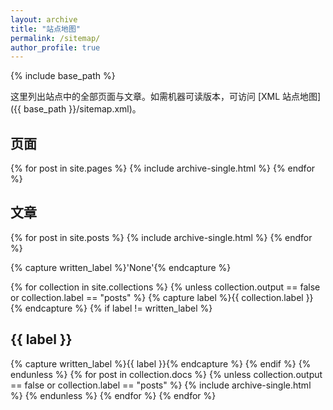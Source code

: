 ```yaml
---
layout: archive
title: "站点地图"
permalink: /sitemap/
author_profile: true
---
```


{% include base_path %}

这里列出站点中的全部页面与文章。如需机器可读版本，可访问 [XML 站点地图]({{ base_path }}/sitemap.xml)。

<h2>页面</h2>
{% for post in site.pages %}
  {% include archive-single.html %}
{% endfor %}

<h2>文章</h2>
{% for post in site.posts %}
  {% include archive-single.html %}
{% endfor %}

{% capture written_label %}'None'{% endcapture %}

{% for collection in site.collections %}
{% unless collection.output == false or collection.label == "posts" %}
  {% capture label %}{{ collection.label }}{% endcapture %}
  {% if label != written_label %}
  <h2>{{ label }}</h2>
  {% capture written_label %}{{ label }}{% endcapture %}
  {% endif %}
{% endunless %}
{% for post in collection.docs %}
  {% unless collection.output == false or collection.label == "posts" %}
  {% include archive-single.html %}
  {% endunless %}
{% endfor %}
{% endfor %}
